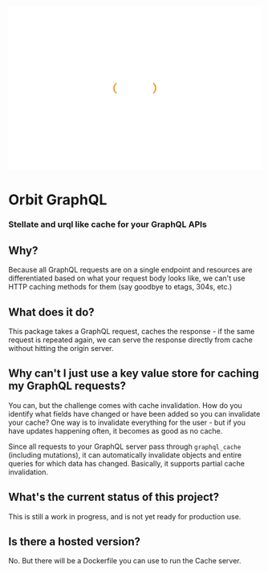 ![](./logo.svg)

# Orbit GraphQL

### Stellate and urql like cache for your GraphQL APIs

## Why?

Because all GraphQL requests are on a single endpoint and resources are differentiated based on what your request body looks like, we can't use HTTP caching methods for them (say goodbye to etags, 304s, etc.)

## What does it do?

This package takes a GraphQL request, caches the response - if the same request is repeated again, we can serve the response directly from cache without hitting the origin server.

## Why can't I just use a key value store for caching my GraphQL requests?

You can, but the challenge comes with cache invalidation. How do you identify what fields have changed or have been added so you can invalidate your cache? One way is to invalidate everything for the user - but if you have updates happening often, it becomes as good as no cache.

Since all requests to your GraphQL server pass through `graphql_cache` (including mutations), it can automatically invalidate objects and entire queries for which data has changed. Basically, it supports partial cache invalidation.

## What's the current status of this project?

This is still a work in progress, and is not yet ready for production use.

## Is there a hosted version?

No. But there will be a Dockerfile you can use to run the Cache server.
